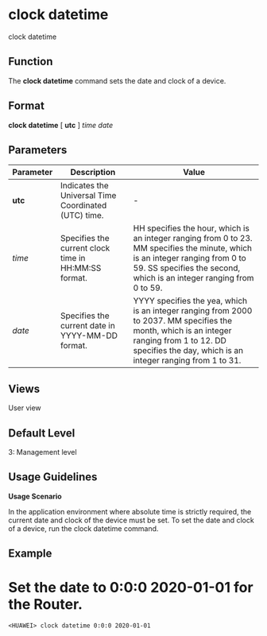 clock datetime
==============

clock datetime

Function
--------



The **clock datetime** command sets the date and clock of a device.




Format
------

**clock datetime** [ **utc** ] *time* *date*


Parameters
----------

| Parameter | Description | Value |
| --- | --- | --- |
| **utc** | Indicates the Universal Time Coordinated (UTC) time. | - |
| *time* | Specifies the current clock time in HH:MM:SS format. | HH specifies the hour, which is an integer ranging from 0 to 23. MM specifies the minute, which is an integer ranging from 0 to 59. SS specifies the second, which is an integer ranging from 0 to 59. |
| *date* | Specifies the current date in YYYY-MM-DD format. | YYYY specifies the yea, which is an integer ranging from 2000 to 2037. MM specifies the month, which is an integer ranging from 1 to 12. DD specifies the day, which is an integer ranging from 1 to 31. |



Views
-----

User view


Default Level
-------------

3: Management level


Usage Guidelines
----------------

**Usage Scenario**

In the application environment where absolute time is strictly required, the current date and clock of the device must be set. To set the date and clock of a device, run the clock datetime command.


Example
-------

# Set the date to 0:0:0 2020-01-01 for the Router.
```
<HUAWEI> clock datetime 0:0:0 2020-01-01

```